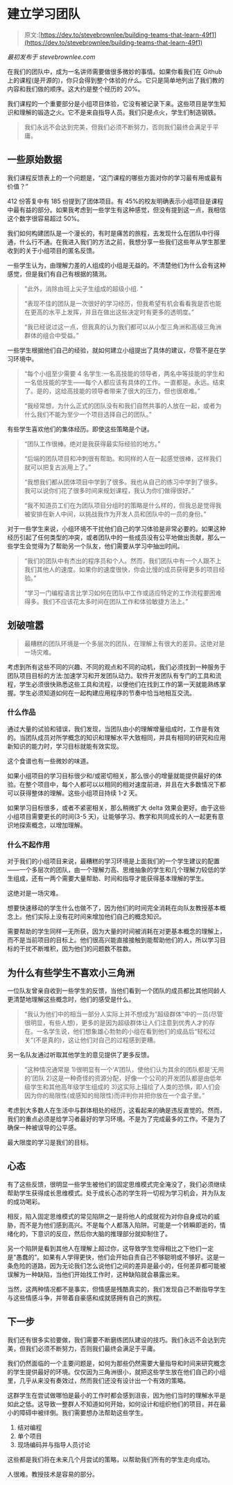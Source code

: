 # 建立学习团队

> 原文:[https://dev.to/stevebrownlee/building-teams-that-learn-49f1](https://dev.to/stevebrownlee/building-teams-that-learn-49f1)

*最初发布于 stevebrownlee.com*

在我们的团队中，成为一名讲师需要做很多微妙的事情。如果你看我们在 Github 上的课程(是开源的)，你只会得到整个体验的*什么*。它只是简单地列出了我们教的内容和我们做的顺序。这大约是整个经历的 20%。

我们课程的一个重要部分是小组项目体验，它没有被记录下来。这些项目是学生知识和理解的锻造之火。它不是来自指导人员。我们只是点火，学生们制造钢铁。

> 我们永远不会达到完美，但我们必须不断努力，否则我们最终会满足于平庸。

## [](#some-raw-data)一些原始数据

我们课程反馈表上的一个问题是，“这门课程的哪些方面对你的学习最有用或最有价值？”

412 份答复中有 185 份提到了团体项目。有 45%的校友明确表示小组项目是课程中最有益的部分。如果我考虑到一些学生有这种感觉，但没有提到这一点，我相信这个数字很容易超过 50%。

我们如何构建团队是一个漫长的，有时是痛苦的旅程，去发现什么在团队中行得通，什么行不通。在我进入我们的方法之前，我想分享一些我们这些年从学生那里收到的关于小组项目的匿名反馈。

一些学生认为，由理解力差的人组成的小组是无益的。不清楚他们为什么会有这种感觉，但是我们有自己有根据的猜测。

> "此外，消除由班上尖子生组成的超级小组. "
> 
> “表现不佳的团队是一次很好的学习经历，但我希望有机会看看我是否也能在更高的水平上发挥，并且在做出这些决定时有更多的透明度。”
> 
> “我已经说过这一点，但我真的认为我们都可以从小型三角洲和高级三角洲群体的组合中受益。”

一些学生根据他们自己的经验，就如何建立小组提出了具体的建议，尽管不是在学习环境中。

> “每个小组至少需要 4 名学生:一名高技能的领导者，两名中等技能的学生和一名低技能的学生——每个人都应该有具体的工作。一直都是。永远。结束了。是的，这给高技能的领导者带来了很大的压力，但也很艰难。”
> 
> “我经常想，为什么正式的团队没有和我们自然共事的人放在一起，或者为什么我们不能为至少一个项目选择自己的团队。”

有些学生喜欢他们的集体经历。即使这些策略是个谜。

> “团队工作很棒。绝对是我获得最实际经验的地方。”
> 
> “后端的团队项目和冲刺很有帮助。和同样的人在一起感觉很棒，这样我们就可以把复古派用上了。”
> 
> “我想我们都从团体项目中学到了很多。我也从自己的练习中学到了很多。我可以说你们花了很多时间来规划课程，我认为你们做得很好。”
> 
> “我不知道员工们在为团队项目分组时的策略是什么样的，但我总是觉得我被安排在新人中间，以挑战我作为开发人员和团队中的一员的身份。”

对于一些学生来说，小组环境不干扰他们自己的学习体验是非常必要的。如果这种经历引起了任何类型的冲突，或者团队中的一些成员没有公平地做出贡献，那么一些学生会觉得为了帮助另一个队友，他们需要从学习中抽出时间。

> “我们的团队中有杰出的程序员和个人。然而，我们团队中有一个人跟不上我们其他人的速度。如果你的速度很快，你会比慢的成员获得更多的项目经验。”
> 
> “学习一门编程语言比学习如何在团队中工作或适应特定的工作流程要困难得多。我们不应该花太多时间在团队工作和体验敏捷方法上。”

## [](#cutting-through-the-noise)划破喧嚣

> 最糟糕的团队环境是一个多层次的团队，在理解上有很大的差异。这绝对是一场灾难。

考虑到所有这些不同的兴趣、不同的观点和不同的动机，我们必须找到一种服务于团队项目目标的方法:加速学习和开发团队动力。软件开发团队有专门的工具和流程，学生必须很快熟悉这些工具和流程，以便他们在找到工作的第一天就能熟练掌握。学生必须知道如何在一起构建应用程序的节奏中恰当地相互交流。

### [](#what-works)什么作品

通过大量的试验和错误，我们发现，当团队由小的理解增量组成时，工作是有效的。当团队成员对所学概念的知识和理解水平大致相同，并具有相同的研究和应用新知识的能力时，学习目标就能有效实现。

这个食谱也有一些微妙的味道。

如果小组项目的学习目标很少和/或密切相关，那么很小的增量就能提供最好的体验。在整个项目中，每个人都可以以相同的相对速度前进，并且在大多数情况下都可以获得整体的理解。这些小组项目持续 1-2 天。

如果学习目标很多，或者不紧密相关，那么稍微扩大 delta 效果会更好。由于这些小组项目需要更长的时间(3-5 天)，让能够学习、教学和共同成长的人一起更有意识地探索概念，以增加理解。

### [](#what-doesnt-work)什么不起作用

对于我们的小组项目来说，最糟糕的学习环境是上面我们的一个学生建议的配置——一个多层次的团队，由一个理解力高、思维抽象的学生和几个理解力较低的学生组成，还有一两个需要大量帮助、时间和指导才能获得基本理解的学生。

这绝对是一场灾难。

想要快速移动的学生什么也做不了，因为他们的时间完全消耗在向队友教授基本概念上。他们实际上没有花时间来增加他们自己的概念知识。

需要帮助的学生同样一无所获，因为大量的时间被消耗在对更基本概念的理解上，而不是当前项目的目标上。他们很高兴能直接接触到能帮助他们的人，所以学习目标的干扰不断堆积，因为他们的问题数不胜数。

## [](#why-some-students-dont-like-the-small-deltas)为什么有些学生不喜欢小三角洲

一位队友曾亲自收到一些学生的反馈，当他们看到一个团队的成员都比其他同龄人更清楚地理解这些概念时，他们的感受是什么。

> “我认为他们中的相当一部分人实际上并不想成为“超级群体”中的一员(尽管很明显，有些人想)，更多的是因为超级群体让人们注意到优秀人才的存在。一名学生说，他们想象雄心勃勃的小组在看到他们的成品后“轻松过关”(不是真的)，这让他们对自己的过程感到更糟。

另一名队友通过听取其他学生的意见提供了更多反馈。

> “这种情况通常是 1)很明显有一个‘A’团队，使他们认为其余的团队都是‘无用的’团队 2)这是一种奇怪的资源分配，好像一个公司的开发团队都是由低年级学生和其他高年级学生组成的 3)这实际上描绘了人类的恐惧，即人们会因为你的局限性(或感知的局限性)而评判你并把你放在一个盒子里。”

考虑到大多数人在生活中与群体相处的经历，这看起来的确是违反直觉的。然而，我们的重点必须是给学习者最好的学习环境。不是为了完成最多的工作。不是为了确保一种被误导的公平感。

最大限度的学习是我们的目标。

## [](#mindset)心态

有了这些反馈，很明显一些学生被他们的固定思维模式完全淹没了，我们必须继续帮助学生获得成长思维模式。处于成长心态的学生将一切视为学习机会，并为队友的成功喝彩。

相反，陷入固定思维模式的常见陷阱之一是将他人的成就视为对你自身成功的威胁，而不是为他们感到高兴。不是每个人都落入陷阱。可能是一个转瞬即逝的，情绪化的，下意识的反应，然后你大脑的推理部分就抑制住了。

另一个陷阱是看到其他人在理解上超过你，这导致学生觉得相比之下他们一定是“愚蠢的”。如果有人学得更快，他们会开始自责自己不够聪明或不够好。这是一条危险的道路，因为无论我们怎么说他们之间的差异是最小的，任何差异都可能被误解为一种缺陷，当他们开始找工作时，这种缺陷就会暴露出来。

当然，这两种情况都不是事实，但情感是残酷真实的，我们发现自己不断指导学生与这些情感斗争，并带着自豪感和成就感拥有自己的旅程。

## [](#next-steps)下一步

我们还有很多实验要做，我们需要不断磨练团队建设的技巧。我们永远不会达到完美，但我们必须不断努力，否则我们最终会满足于平庸。

我们仍然面临的一个主要问题是，如何为那些仍然需要大量指导和时间来研究概念的学生提供最好的环境。仅仅因为三角洲很小，就把这些学生放在他们自己的小组里，几乎从来没有奏效过，然而我们还没有设计出一个有效的策略。

这群学生在尝试做哪怕是最小的工作时都会感到沮丧，因为他们当时的理解水平是如此之低。这导致一整群人不知道如何开始，如何设计和组织他们的项目，并在最小的障碍中被绊倒。我们需要想办法帮助这些学生。

1.  结对编程
2.  单个项目
3.  现场编码并与指导人员讨论

这些都是我们将在未来几个月尝试的策略，以帮助我们所有的学生走向成功。

人很难。教授技术是容易的部分。